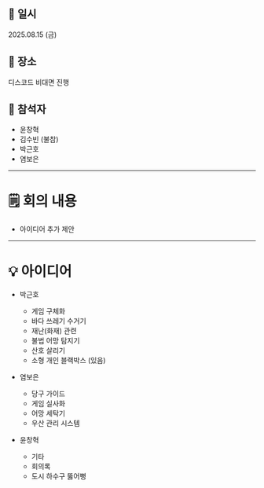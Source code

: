 ## 📅 일시
2025.08.15 (금)

## 📍 장소
디스코드 비대면 진행 

## 👥 참석자
- 윤창혁 
- 김수빈 (불참)
- 박근호 
- 염보은

---

# 🗒️ 회의 내용
- 아이디어 추가 제안 

---
# 💡 아이디어
- 박근호
    - 게임 구체화
    - 바다 쓰레기 수거기
    - 재난(화재) 관련
    - 불법 어망 탐지기
    - 산호 살리기
    - 소형 개인 블랙박스 (있음)

- 염보은
    - 당구 가이드
    - 게임 실사화
    - 어망 세탁기
    - 우산 관리 시스템

- 윤창혁
    - 기타
    - 회의록
    - 도시 하수구 뚫어뻥
